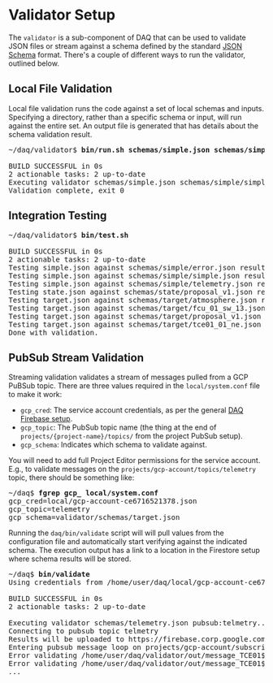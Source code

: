 # Validator Setup

The `validator` is a sub-component of DAQ that can be used to validate JSON files or stream against a schema
defined by the standard [JSON Schema](https://json-schema.org/) format. There's a couple of different
ways to run the validator, outlined below.

## Local File Validation

Local file validation runs the code against a set of local schemas and inputs.
Specifying a directory, rather than a specific schema or input, will run against the entire set.
An output file is generated that has details about the schema validation result.

<pre>
~/daq/validator$ <b>bin/run.sh schemas/simple.json schemas/simple/simple.json</b>

BUILD SUCCESSFUL in 0s
2 actionable tasks: 2 up-to-date
Executing validator schemas/simple.json schemas/simple/simple.json...
Validation complete, exit 0
</pre>

## Integration Testing

<pre>
~/daq/validator$ <b>bin/test.sh</b>

BUILD SUCCESSFUL in 0s
2 actionable tasks: 2 up-to-date
Testing simple.json against schemas/simple/error.json result 2
Testing simple.json against schemas/simple/simple.json result 0
Testing simple.json against schemas/simple/telemetry.json result 2
Testing state.json against schemas/state/proposal_v1.json result 0
Testing target.json against schemas/target/atmosphere.json result 2
Testing target.json against schemas/target/fcu_01_sw_13.json result 2
Testing target.json against schemas/target/proposal_v1.json result 0
Testing target.json against schemas/target/tce01_01_ne.json result 2
Done with validation.
</pre>

## PubSub Stream Validation

Streaming validation validates a stream of messages pulled from a GCP PuBSub topic. There are three values required
in the `local/system.conf` file to make it work:
* `gcp_cred`: The service account credentials, as per the general [DAQ Firebase setup](firebase.md).
* `gcp_topic`: The PubSub topic name (the thing at the end of `projects/{project-name}/topics/` from the project PubSub setup).
* `gcp_schema`: Indicates which schema to validate against.

You will need to add full Project Editor permissions for the service account.
E.g., to validate messages on the `projects/gcp-account/topics/telemetry` topic, there should be something like:

<pre>
~/daq$ <b>fgrep gcp_ local/system.conf</b>
gcp_cred=local/gcp-account-ce6716521378.json
gcp_topic=telemetry
gcp_schema=validator/schemas/target.json
</pre>

Running the `daq/bin/validate` script will will pull values from the configuration file and automatically start
verifying against the indicated schema. The execution output has a link to a location in the Firestore setup
where schema results will be stored.

<pre>
~/daq$ <b>bin/validate</b>
Using credentials from /home/user/daq/local/gcp-account-ce6716521378.json

BUILD SUCCESSFUL in 0s
2 actionable tasks: 2 up-to-date

Executing validator schemas/telemetry.json pubsub:telmetry...
Connecting to pubsub topic telmetry
Results will be uploaded to https://firebase.corp.google.com/project/gcp-account/database/firestore/data~2Fvalidations~2Ftelmetry~2Fdevices
Entering pubsub message loop on projects/gcp-account/subscriptions/daq-validator
Error validating /home/user/daq/validator/out/message_TCE01$2d04$20NW$20Controls.json: DeviceId TCE01$2d04$20NW$20Controls must match pattern [a-zA-Z]+[a-zA-Z0-9_]+[a-zA-Z0-9]+
Error validating /home/user/daq/validator/out/message_TCE01$2d04$20NW$20Controls.json: DeviceId TCE01$2d04$20NW$20Controls must match pattern [a-zA-Z]+[a-zA-Z0-9_]+[a-zA-Z0-9]+
<em>...</em>
</pre>

